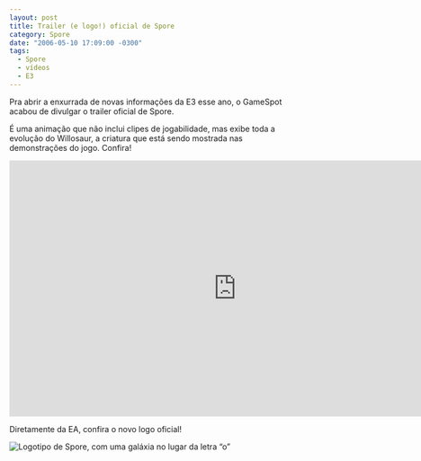 ```yaml
---
layout: post
title: Trailer (e logo!) oficial de Spore
category: Spore
date: "2006-05-10 17:09:00 -0300"
tags: 
  - Spore
  - vídeos
  - E3
---
```


Pra abrir a enxurrada de novas informações da E3 esse ano, o GameSpot acabou de divulgar o trailer oficial de Spore. 

É uma animação que não inclui clipes de jogabilidade, mas exibe toda a evolução do Willosaur, a criatura que está sendo mostrada nas demonstrações do jogo. Confira!

<iframe width="806" height="456" src="https://www.youtube-nocookie.com/embed/2edxjODgK9o" frameborder="0" allow="accelerometer; autoplay; encrypted-media; gyroscope; picture-in-picture" allowfullscreen></iframe>

Diretamente da EA, confira o novo logo oficial!

![Logotipo de Spore, com uma galáxia no lugar da letra “o”](https://i.imgur.com/mnRzbBc.jpg)